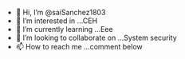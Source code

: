 - 👋 Hi, I’m @saiSanchez1803
- 👀 I’m interested in ...CEH
- 🌱 I’m currently learning ...Eee
- 💞️ I’m looking to collaborate on ...System security 
- 📫 How to reach me ...comment below 

<!---
saiSanchez1803/saiSanchez1803 is a ✨ special ✨ repository because its `README.md` (this file) appears on your GitHub profile.
You can click the Preview link to take a look at your changes.
--->
